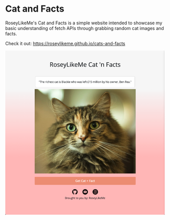 # Cat and Facts

RoseyLikeMe's Cat and Facts is a simple website intended to showcase my basic understanding of fetch APIs through grabbing random cat images and facts.

Check it out: https://roseylikeme.github.io/cats-and-facts

<p>
    <img src="ss.png" alt="Cat and Facts Page" width="738">
</p>
